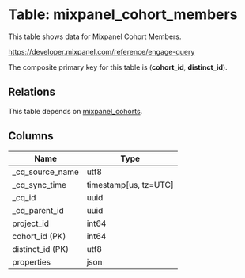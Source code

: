 # Table: mixpanel_cohort_members

This table shows data for Mixpanel Cohort Members.

https://developer.mixpanel.com/reference/engage-query

The composite primary key for this table is (**cohort_id**, **distinct_id**).

## Relations

This table depends on [mixpanel_cohorts](mixpanel_cohorts).

## Columns

| Name          | Type          |
| ------------- | ------------- |
|_cq_source_name|utf8|
|_cq_sync_time|timestamp[us, tz=UTC]|
|_cq_id|uuid|
|_cq_parent_id|uuid|
|project_id|int64|
|cohort_id (PK)|int64|
|distinct_id (PK)|utf8|
|properties|json|